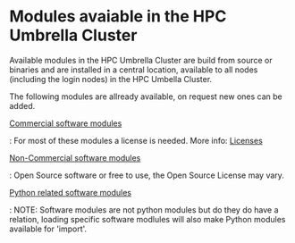 # Modules avaiable in the HPC Umbrella Cluster 

Available modules in the HPC Umbrella Cluster are build from source or binaries and are installed in a central location, available to all nodes (including the login nodes) in the HPC Umbella Cluster. 

The following modules are allready available, on request new ones can be added.

[Commercial software modules](commercial.md)

:   For most of these modules a license is needed. More info: [Licenses](../software/licenses.md)

[Non-Commercial software modules](non-commercial.md)

:   Open Source software or free to use, the Open Source License may vary.

[Python related software modules](/python.md)

:   NOTE: Software modules are not python modules but do they do have a relation, loading specific software modlules will also make Python modules available for 'import'.

